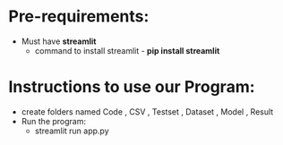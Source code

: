 # Pre-requirements:
* Must have **streamlit**
  * command to install streamlit - **pip install streamlit**
# Instructions to use our Program:
* create folders named Code , CSV , Testset , Dataset , Model , Result
* Run the program:
  * streamlit run app.py
